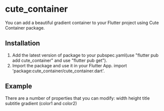 # cute_container 
You can add a beautiful gradient container to your Flutter project using Cute Container package.

## Installation
1. Add the latest version of package to your pubspec.yaml(use "flutter pub add cute_container" and use "flutter pub get"). 
2. Import the package and use it in your Flutter App. import 'package:cute_container/cute_container.dart'.

## Example 
There are a number of properties that you can modify: 
width
height
title
subtitle
gradient (color1 and color2)
